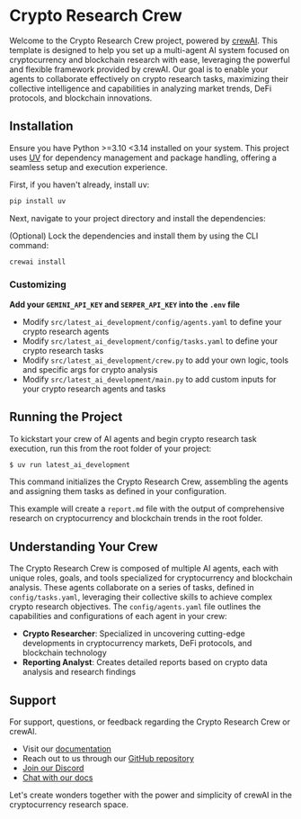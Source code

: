 # Crypto Research Crew

Welcome to the Crypto Research Crew project, powered by [crewAI](https://crewai.com). This template is designed to help you set up a multi-agent AI system focused on cryptocurrency and blockchain research with ease, leveraging the powerful and flexible framework provided by crewAI. Our goal is to enable your agents to collaborate effectively on crypto research tasks, maximizing their collective intelligence and capabilities in analyzing market trends, DeFi protocols, and blockchain innovations.

## Installation

Ensure you have Python >=3.10 <3.14 installed on your system. This project uses [UV](https://docs.astral.sh/uv/) for dependency management and package handling, offering a seamless setup and execution experience.

First, if you haven't already, install uv:

```bash
pip install uv
```

Next, navigate to your project directory and install the dependencies:

(Optional) Lock the dependencies and install them by using the CLI command:
```bash
crewai install
```
### Customizing

**Add your `GEMINI_API_KEY` and `SERPER_API_KEY` into the `.env` file**

- Modify `src/latest_ai_development/config/agents.yaml` to define your crypto research agents
- Modify `src/latest_ai_development/config/tasks.yaml` to define your crypto research tasks
- Modify `src/latest_ai_development/crew.py` to add your own logic, tools and specific args for crypto analysis
- Modify `src/latest_ai_development/main.py` to add custom inputs for your crypto research agents and tasks

## Running the Project

To kickstart your crew of AI agents and begin crypto research task execution, run this from the root folder of your project:

```bash
$ uv run latest_ai_development
```

This command initializes the Crypto Research Crew, assembling the agents and assigning them tasks as defined in your configuration.

This example will create a `report.md` file with the output of comprehensive research on cryptocurrency and blockchain trends in the root folder.

## Understanding Your Crew

The Crypto Research Crew is composed of multiple AI agents, each with unique roles, goals, and tools specialized for cryptocurrency and blockchain analysis. These agents collaborate on a series of tasks, defined in `config/tasks.yaml`, leveraging their collective skills to achieve complex crypto research objectives. The `config/agents.yaml` file outlines the capabilities and configurations of each agent in your crew:

- **Crypto Researcher**: Specialized in uncovering cutting-edge developments in cryptocurrency markets, DeFi protocols, and blockchain technology
- **Reporting Analyst**: Creates detailed reports based on crypto data analysis and research findings

## Support

For support, questions, or feedback regarding the Crypto Research Crew or crewAI.
- Visit our [documentation](https://docs.crewai.com)
- Reach out to us through our [GitHub repository](https://github.com/joaomdmoura/crewai)
- [Join our Discord](https://discord.com/invite/X4JWnZnxPb)
- [Chat with our docs](https://chatg.pt/DWjSBZn)

Let's create wonders together with the power and simplicity of crewAI in the cryptocurrency research space.
